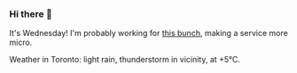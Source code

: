 ### Hi there :wave:

It's Wednesday! I'm probably working for [this bunch](https://github.com/kohofinancial), making a service more micro.

Weather in Toronto: light rain, thunderstorm in vicinity, at +5°C.
